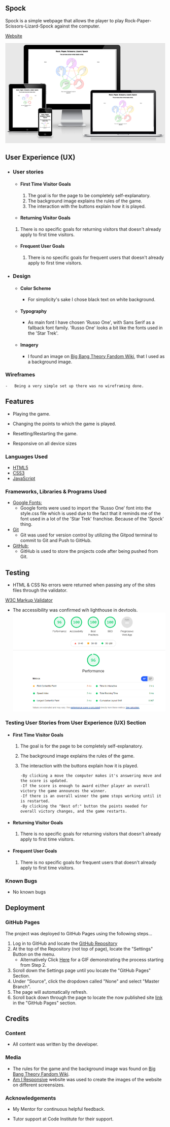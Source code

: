 ## Spock
Spock is a simple webpage that allows the player to play Rock-Paper-Scissors-Lizard-Spock against the computer.

[Website](https://fredrik-siljeblad.github.io/spock/index.html)

![Presentation](/assets/images/Presentation.PNG)

## User Experience (UX)

-   ### User stories

    -   #### First Time Visitor Goals
        
        1. The goal is for the page to be completely self-explanatory.
        2. The background image explains the rules of the game.
        3. The interaction with the buttons explain how it is played.

    -   #### Returning Visitor Goals

       1. There is no specific goals for returning visitors that doesn't already apply to first time visitors.
       
    -   #### Frequent User Goals
        1. There is no specific goals for frequent users that doesn't already apply to first time visitors.
        

-   ### Design
    -   #### Color Scheme
        -   For simplicity's sake I chose black text on white background.
    -   #### Typography
        -   As main font I have chosen 'Russo One', with Sans Serif as a fallback font family. 'Russo One' looks a bit like
        the fonts used in the 'Star Trek'.
    -   #### Imagery
        -   I found an image on [Big Bang Theory Fandom Wiki](https://bigbangtheory.fandom.com/wiki/Rock,_Paper,_Scissors,_Lizard,_Spock), that I used as a background image.

   ### Wireframes

    -   Being a very simple set up there was no wireframing done.


## Features

-   Playing the game.

-   Changing the points to which the game is played.

-   Resetting/Restarting the game.

-   Responsive on all device sizes

### Languages Used

-   [HTML5](https://en.wikipedia.org/wiki/HTML5)
-   [CSS3](https://en.wikipedia.org/wiki/Cascading_Style_Sheets)
-   [JavaScript](https://en.wikipedia.org/wiki/JavaScript)

### Frameworks, Libraries & Programs Used

- [Google Fonts:](https://fonts.google.com/)
    - Google fonts were used to import the 'Russo One' font into the style.css file which is used due to the fact that it reminds me of the font used in a lot of the 'Star Trek' franchise. Because of the 'Spock' thing.
- [Git](https://git-scm.com/)
    - Git was used for version control by utilizing the Gitpod terminal to commit to Git and Push to GitHub.
- [GitHub:](https://github.com/)
    - GitHub is used to store the projects code after being pushed from Git.

## Testing

-   HTML & CSS
No errors were returned when passing any of the sites files through the validator.

[W3C Markup Validator](https://jigsaw.w3.org/css-validator/#validate_by_input)

- The accessibility was confirmed wih lighthouse in devtools.
![Accessibility](/assets/images/Lighthouse.png)


### Testing User Stories from User Experience (UX) Section

-   #### First Time Visitor Goals

     1. The goal is for the page to be completely self-explanatory.
     2. The background image explains the rules of the game.
     3. The interaction with the buttons explain how it is played.

            -By clicking a move the computer makes it's answering move and the score is updated.
            -If the score is enough to award either player an overall victory the game announces the winner.
            -If there is an overall winner the game stops working until it is restarted.
            -By clicking the "Best of:" button the points needed for overall victory changes, and the game restarts.
        
  -   #### Returning Visitor Goals

       1. There is no specific goals for returning visitors that doesn't already apply to first time visitors.
       
  -   #### Frequent User Goals
        1. There is no specific goals for frequent users that doesn't already apply to first time visitors.

### Known Bugs

-   No known bugs

## Deployment

### GitHub Pages

The project was deployed to GitHub Pages using the following steps...

1. Log in to GitHub and locate the [GitHub Repository](https://github.com/)
2. At the top of the Repository (not top of page), locate the "Settings" Button on the menu.
    - Alternatively Click [Here](https://raw.githubusercontent.com/) for a GIF demonstrating the process starting from Step 2.
3. Scroll down the Settings page until you locate the "GitHub Pages" Section.
4. Under "Source", click the dropdown called "None" and select "Master Branch".
5. The page will automatically refresh.
6. Scroll back down through the page to locate the now published site [link](https://github.com) in the "GitHub Pages" section.

## Credits

### Content

-   All content was written by the developer.

### Media

-   The rules for the game and the background image was found on [Big Bang Theory Fandom Wiki](https://bigbangtheory.fandom.com/wiki/Rock,_Paper,_Scissors,_Lizard,_Spock).
-   [Am I Responsive](https://ami.responsivedesign.is) website was used to create the images of 
    the website on different screensizes.

### Acknowledgements

-   My Mentor for continuous helpful feedback.

-   Tutor support at Code Institute for their support.
